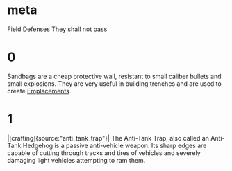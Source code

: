 # meta
Field Defenses
They shall not pass

# 0

Sandbags are a cheap protective wall, resistant to small caliber bullets and small explosions. 
They are very useful in building trenches and are used to create [Emplacements](emplacement.md).

# 1
|[crafting]{source:"anti_tank_trap"}|
The Anti-Tank Trap, also called an Anti-Tank Hedgehog is a passive anti-vehicle weapon. Its sharp edges are capable of cutting through tracks and tires of vehicles and severely damaging light vehicles attempting to ram them.